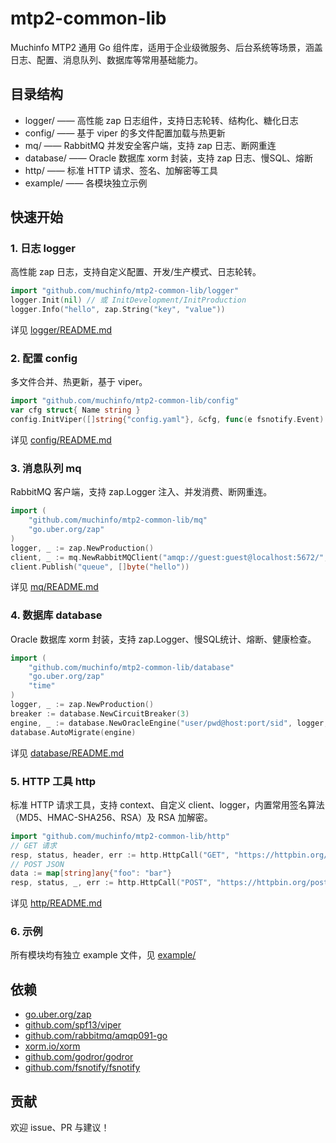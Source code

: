 # mtp2-common-lib

Muchinfo MTP2 通用 Go 组件库，适用于企业级微服务、后台系统等场景，涵盖日志、配置、消息队列、数据库等常用基础能力。

## 目录结构

- logger/    —— 高性能 zap 日志组件，支持日志轮转、结构化、糖化日志
- config/    —— 基于 viper 的多文件配置加载与热更新
- mq/        —— RabbitMQ 并发安全客户端，支持 zap 日志、断网重连
- database/  —— Oracle 数据库 xorm 封装，支持 zap 日志、慢SQL、熔断
- http/      —— 标准 HTTP 请求、签名、加解密等工具
- example/   —— 各模块独立示例

## 快速开始

### 1. 日志 logger

高性能 zap 日志，支持自定义配置、开发/生产模式、日志轮转。

```go
import "github.com/muchinfo/mtp2-common-lib/logger"
logger.Init(nil) // 或 InitDevelopment/InitProduction
logger.Info("hello", zap.String("key", "value"))
```

详见 [logger/README.md](logger/README.md)

### 2. 配置 config

多文件合并、热更新，基于 viper。

```go
import "github.com/muchinfo/mtp2-common-lib/config"
var cfg struct{ Name string }
config.InitViper([]string{"config.yaml"}, &cfg, func(e fsnotify.Event) { /* ... */ })
```

详见 [config/README.md](config/README.md)

### 3. 消息队列 mq

RabbitMQ 客户端，支持 zap.Logger 注入、并发消费、断网重连。

```go
import (
    "github.com/muchinfo/mtp2-common-lib/mq"
    "go.uber.org/zap"
)
logger, _ := zap.NewProduction()
client, _ := mq.NewRabbitMQClient("amqp://guest:guest@localhost:5672/", logger)
client.Publish("queue", []byte("hello"))
```

详见 [mq/README.md](mq/README.md)

### 4. 数据库 database

Oracle 数据库 xorm 封装，支持 zap.Logger、慢SQL统计、熔断、健康检查。

```go
import (
    "github.com/muchinfo/mtp2-common-lib/database"
    "go.uber.org/zap"
    "time"
)
logger, _ := zap.NewProduction()
breaker := database.NewCircuitBreaker(3)
engine, _ := database.NewOracleEngine("user/pwd@host:port/sid", logger, 100*time.Millisecond, breaker)
database.AutoMigrate(engine)
```

详见 [database/README.md](database/README.md)

### 5. HTTP 工具 http

标准 HTTP 请求工具，支持 context、自定义 client、logger，内置常用签名算法（MD5、HMAC-SHA256、RSA）及 RSA 加解密。

```go
import "github.com/muchinfo/mtp2-common-lib/http"
// GET 请求
resp, status, header, err := http.HttpCall("GET", "https://httpbin.org/get", nil, nil, nil)
// POST JSON
data := map[string]any{"foo": "bar"}
resp, status, _, err := http.HttpCall("POST", "https://httpbin.org/post", data, nil, nil)
```

详见 [http/README.md](http/README.md)

### 6. 示例

所有模块均有独立 example 文件，见 [example/](example/)

## 依赖

- [go.uber.org/zap](https://github.com/uber-go/zap)
- [github.com/spf13/viper](https://github.com/spf13/viper)
- [github.com/rabbitmq/amqp091-go](https://github.com/rabbitmq/amqp091-go)
- [xorm.io/xorm](https://xorm.io/)
- [github.com/godror/godror](https://github.com/godror/godror)
- [github.com/fsnotify/fsnotify](https://github.com/fsnotify/fsnotify)

## 贡献

欢迎 issue、PR 与建议！
